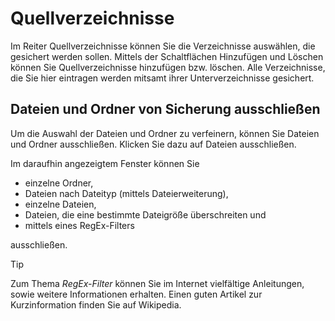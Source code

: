 # Quellverzeichnisse

Im Reiter Quellverzeichnisse können Sie die Verzeichnisse auswählen, die gesichert werden sollen. Mittels der Schaltflächen Hinzufügen und Löschen können Sie Quellverzeichnisse hinzufügen bzw. löschen. Alle Verzeichnisse, die Sie hier eintragen werden mitsamt ihrer Unterverzeichnisse gesichert.

## Dateien und Ordner von Sicherung ausschließen

Um die Auswahl der Dateien und Ordner zu verfeinern, können Sie Dateien und Ordner ausschließen. Klicken Sie dazu auf Dateien ausschließen.

Im daraufhin angezeigtem Fenster können Sie

* einzelne Ordner,
* Dateien nach Dateityp (mittels Dateierweiterung),
* einzelne Dateien,
* Dateien, die eine bestimmte Dateigröße überschreiten und
* mittels eines RegEx-Filters

ausschließen.

> [!TIP]
> Zum Thema *RegEx-Filter* können Sie im Internet vielfältige Anleitungen, sowie weitere Informationen erhalten. Einen guten Artikel zur Kurzinformation finden Sie auf Wikipedia.